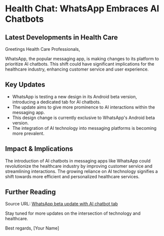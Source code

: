 # Health Chat: WhatsApp Embraces AI Chatbots

## Latest Developments in Health Care
Greetings Health Care Professionals,

WhatsApp, the popular messaging app, is making changes to its platform to prioritize AI chatbots. This shift could have significant implications for the healthcare industry, enhancing customer service and user experience.

## Key Updates
- WhatsApp is testing a new design in its Android beta version, introducing a dedicated tab for AI chatbots.
- The update aims to give more prominence to AI interactions within the messaging app.
- This design change is currently exclusive to WhatsApp's Android beta version.
- The integration of AI technology into messaging platforms is becoming more prevalent.

## Impact & Implications
The introduction of AI chatbots in messaging apps like WhatsApp could revolutionize the healthcare industry by improving customer service and streamlining interactions. The growing reliance on AI technology signifies a shift towards more efficient and personalized healthcare services.

## Further Reading
Source URL: [WhatsApp beta update with AI chatbot tab](https://www.theverge.com/2025/1/10/24340539/whatsapp-beta-ai-chatbot-tab)

Stay tuned for more updates on the intersection of technology and healthcare.

Best regards,
[Your Name]